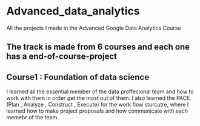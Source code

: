 # Advanced_data_analytics
All the projects I made in the Advanced Google Data Analytics Course

## The track is made from 6 courses and each one has a end-of-course-project

## Course1 : Foundation of data science

I learned all the essential member of the data proffecional team and how to work with them in order get the most
out of them.
I also learned the PACE (Plan , Analyze , Construct , Execute) for the work flow sturcutre, where I learned how to make 
project proposals and how communicate with each memebr of the team.
